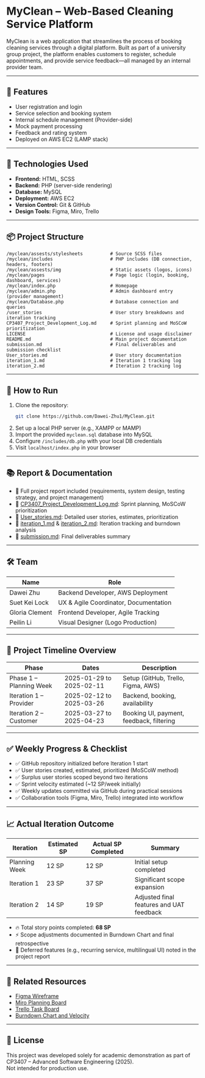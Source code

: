 # MyClean – Web-Based Cleaning Service Platform

MyClean is a web application that streamlines the process of booking cleaning services through a digital platform. Built as part of a university group project, the platform enables customers to register, schedule appointments, and provide service feedback—all managed by an internal provider team.

---

## 🚀 Features

- User registration and login
- Service selection and booking system
- Internal schedule management (Provider-side)
- Mock payment processing
- Feedback and rating system
- Deployed on AWS EC2 (LAMP stack)

---

## 🔧 Technologies Used

- **Frontend:** HTML, SCSS
- **Backend:** PHP (server-side rendering)
- **Database:** MySQL
- **Deployment:** AWS EC2
- **Version Control:** Git & GitHub
- **Design Tools:** Figma, Miro, Trello

---

## 📦 Project Structure

```
/myclean/assests/stylesheets          # Source SCSS files
/myclean/includes                     # PHP includes (DB connection, headers, footers)
/myclean/assests/img                  # Static assets (logos, icons)
/myclean/pages                        # Page logic (login, booking, dashboard, services)
/myclean/index.php                    # Homepage
/myclean/admin.php                    # Admin dashboard entry (provider management)
/myclean/Database.php                 # Database connection and queries
/user_stories                         # User story breakdowns and iteration tracking
CP3407_Project_Development_Log.md     # Sprint planning and MoSCoW prioritization
LICENSE                               # License and usage disclaimer
README.md                             # Main project documentation
submission.md                         # Final deliverables and submission checklist
User_stories.md                       # User story documentation
iteration_1.md                        # Iteration 1 tracking log
iteration_2.md                        # Iteration 2 tracking log
```

---

## 📂 How to Run

1. Clone the repository:
   ```bash
   git clone https://github.com/Dawei-Zhu1/MyClean.git
   ```
2. Set up a local PHP server (e.g., XAMPP or MAMP)
3. Import the provided `myclean.sql` database into MySQL
4. Configure `/includes/db.php` with your local DB credentials
5. Visit `localhost/index.php` in your browser

---

## 📚 Report & Documentation

- 📄 Full project report included (requirements, system design, testing strategy, and project management)
- 📜 [CP3407_Project_Development_Log.md](./CP3407_Project_Development_Log.md): Sprint planning, MoSCoW prioritization
- 📜 [User_stories.md](./User_stories.md): Detailed user stories, estimates, prioritization
- 📜 [iteration_1.md](./iteration_1.md) & [iteration_2.md](./iteration_2.md): Iteration tracking and burndown analysis
- 📜 [submission.md](./submission.md): Final deliverables summary

---

## 🛠️ Team

| Name           | Role                                      |
|----------------|-------------------------------------------|
| Dawei Zhu      | Backend Developer, AWS Deployment         |
| Suet Kei Lock  | UX & Agile Coordinator, Documentation     |
| Gloria Clement | Frontend Developer, Agile Tracking        |
| Peilin Li      | Visual Designer (Logo Production)         |

---

## 🧭 Project Timeline Overview

| Phase                  | Dates                  | Description                          |
|-------------------------|-------------------------|--------------------------------------|
| Phase 1 – Planning Week | 2025-01-29 to 2025-02-11 | Setup (GitHub, Trello, Figma, AWS)   |
| Iteration 1 – Provider  | 2025-02-12 to 2025-03-26 | Backend, booking, availability      |
| Iteration 2 – Customer  | 2025-03-27 to 2025-04-23 | Booking UI, payment, feedback, filtering |

---

## ✅ Weekly Progress & Checklist

- ✅ GitHub repository initialized before Iteration 1 start
- ✅ User stories created, estimated, prioritized (MoSCoW method)
- ✅ Surplus user stories scoped beyond two iterations
- ✅ Sprint velocity estimated (~12 SP/week initially)
- ✅ Weekly updates committed via GitHub during practical sessions
- ✅ Collaboration tools (Figma, Miro, Trello) integrated into workflow

---

## 📈 Actual Iteration Outcome

| Iteration    | Estimated SP | Actual SP Completed | Summary                                  |
|--------------|--------------|---------------------|------------------------------------------|
| Planning Week| 12 SP         | 12 SP                | Initial setup completed                 |
| Iteration 1  | 23 SP         | 37 SP                | Significant scope expansion             |
| Iteration 2  | 14 SP         | 19 SP                | Adjusted final features and UAT feedback |

- 🔥 Total story points completed: **68 SP**
- ⚡ Scope adjustments documented in Burndown Chart and final retrospective
- 📜 Deferred features (e.g., recurring service, multilingual UI) noted in the project report

---

## 🔗 Related Resources

- [Figma Wireframe](https://www.figma.com/design/5ZxV9DZFbz3Z77G00b7yOH/MyClean?node-id=0-1&t=fhjPkSAxXfT5HVk9-1)  
- [Miro Planning Board](https://miro.com/welcomeonboard/M2lkWCtjdU15aEZpekx1MHg5OWw0dzdHWlpxRzRCdEgyVkwyZjlpTzNndHlQWWF0Nkd0K2FlWjVLbStka3NLaTBuQWY5MFF2TjVScnVOTTRycU0yUkdWQ2lTV1JvQllMejRuZG5MOERmd05lRXh4TE5CMGE4SDVHb2FkRTE0TW5BS2NFMDFkcUNFSnM0d3FEN050ekl3PT0hdjE)  
- [Trello Task Board](https://trello.com/invite/b/6799cae7b3cb3508a6e927f8/ATTI8ef06c49e6674354a77a146ddd4f9292D0594FFB/cp3407-myclean)  
- [Burndown Chart and Velocity](https://docs.google.com/spreadsheets/d/1tNHfZ_2H7lYfy4oVLKCuQYKSz2iR4Z6a/edit?usp=sharing)

---

## 📄 License


This project was developed solely for academic demonstration as part of CP3407 – Advanced Software Engineering (2025).  
Not intended for production use.
